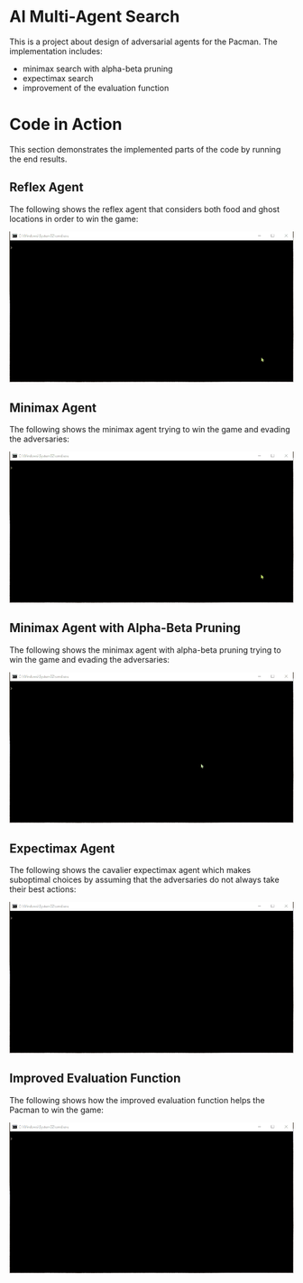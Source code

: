# AI Multi-Agent Search

This is a project about design of adversarial agents for the Pacman. The implementation includes:

* minimax search with alpha-beta pruning
* expectimax search
* improvement of the evaluation function

# Code in Action

This section demonstrates the implemented parts of the code by running the end results.

## Reflex Agent

The following shows the reflex agent that considers both food and ghost locations in order to win the game:

![](visual_demonstration/reflex_agent.gif)


## Minimax Agent

The following shows the minimax agent trying to win the game and evading the adversaries:

![](visual_demonstration/minimax_agent.gif)

## Minimax Agent with Alpha-Beta Pruning

The following shows the minimax agent with alpha-beta pruning trying to win the game and evading the adversaries:

![](visual_demonstration/minimax_wab_agent.gif)

## Expectimax Agent

The following shows the cavalier expectimax agent which makes suboptimal choices by assuming that the adversaries do not always take their best actions:

![](visual_demonstration/expectimax_agent.gif)

## Improved Evaluation Function

The following shows how the improved evaluation function helps the Pacman to win the game:

![](visual_demonstration/eval_func.gif)
